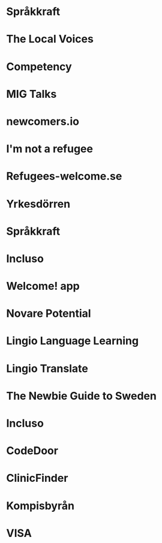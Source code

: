 # Språkkraft
# The Local Voices
# Competency
# MIG Talks
# newcomers.io
# I'm not a refugee
# Refugees-welcome.se
# Yrkesdörren
# Språkkraft 
# Incluso
# Welcome! app
# Novare Potential
# Lingio Language Learning
# Lingio Translate 
# The Newbie Guide to Sweden
# Incluso
# CodeDoor
# ClinicFinder
# Kompisbyrån
# VISA
